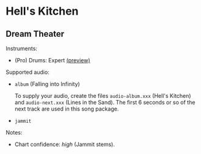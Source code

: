 # Hell's Kitchen

## Dream Theater

Instruments:

  * (Pro) Drums: Expert
    [(preview)](http://pages.cs.wisc.edu/~tolly/customs/?artist=dream-theater&title=hells-kitchen)

Supported audio:

  * `album` (Falling into Infinity)

    To supply your audio, create the files `audio-album.xxx` (Hell's Kitchen)
    and `audio-next.xxx` (Lines in the Sand). The first 6
    seconds or so of the next track are used in this song package.

  * `jammit`

Notes:

  * Chart confidence: *high* (Jammit stems).
